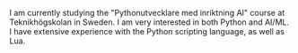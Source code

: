I am currently studying the "Pythonutvecklare med inriktning AI" course at Teknikhögskolan in Sweden. I am very interested in both Python and AI/ML. I have extensive experience with the Python scripting language, as well as Lua.
